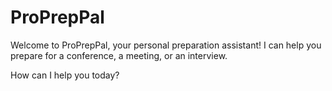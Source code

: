 # ProPrepPal

Welcome to ProPrepPal, your personal preparation assistant! I can help you prepare for a conference, a meeting, or an interview.

How can I help you today?
